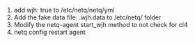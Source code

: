 1) add wjh: true to /etc/netq/netq/yml
2) Add the fake data file: .wjh.data to /etc/netq/ folder
3) Modify the netq-agent start_wjh method to not check for cl4
4) netq config restart agent
